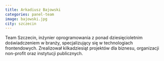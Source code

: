```yaml
---
title: Arkadiusz Bajowski
categories: panel-team
image: bajowski.jpg
city: szczecin
---
```

Team Szczecin, inżynier oprogramowania z ponad dziesięcioletnim doświadczeniem w branży, specjalizujący się w technologiach frontendowych. Zrealizował kilkadziesiąt projektów dla biznesu, organizacji non-profit oraz instytucji publicznych.
